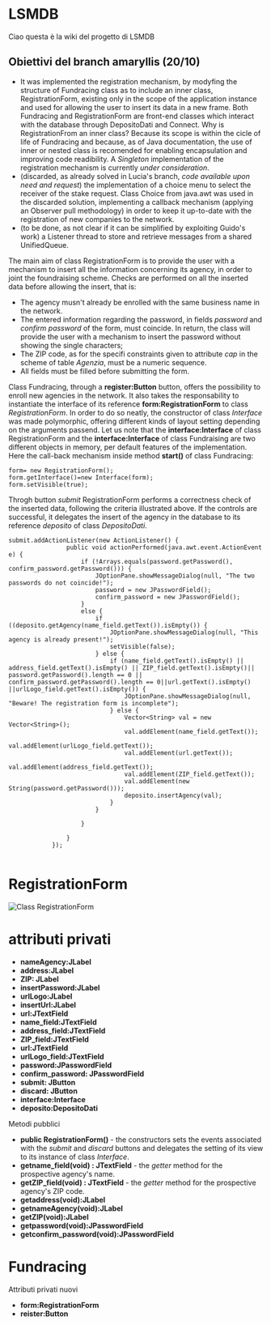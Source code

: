 ﻿# LSMDB
Ciao questa è la wiki del progetto di LSMDB

## Obiettivi del branch amaryllis (20/10)
- It was implemented the registration mechanism, by modyfing the structure of Fundracing class as to include an inner class, RegistrationForm, existing only in the scope of the application instance and used for allowing the user to insert its data in a new frame. Both Fundracing and RegistrationForm are front-end classes which interact with the database through DepositoDati and Connect.
Why is RegistrationFrom an inner class? Because its scope is within the cicle of life of Fundracing and because, as of Java documentation, the use of inner or nested class is recomended for enabling encapsulation and improving code readibility. A *Singleton* implementation of the registration mechanism is currently _under consideration_.
- (discarded, as already solved in Lucia's branch, _code available upon need and request_) the implementation of a choice menu to select the receiver of the stake request. Class Choice from java.awt was used in the discarded solution, implementing a callback mechanism (applying an Observer pull methodology) in order to keep it up-to-date with the registration of new companies to the network.
- (to be done, as not clear if it can be simplified by exploiting Guido's work) a Listener thread to store and retrieve messages from a shared UnifiedQueue<String>.




The main aim of class RegistrationForm is to provide the user with a mechanism to insert all the information concerning its agency, in order to joint the foundraising scheme. Checks are performed on all the inserted data before allowing the insert, that is:


- The agency musn't already be enrolled with the same business name in the network.
- The entered information regarding the password, in fields _password_ and _confirm password_ of the form, must coincide. In return, the class will provide the user with a mechanism to insert the password without showing the single characters;
- The ZIP code, as for the specifi constraints given to attribute _cap_ in the scheme of table _Agenzia_, must be a numeric sequence.
- All fields must be filled before submitting the form.

Class Fundracing, through a **register:Button** button, offers the possibility to enroll new agencies in the network. It also takes the responsability to instantiate the interface of its reference **form:RegistrationForm** to class _RegistrationForm_. In order to do so neatly, the constructor of class _Interface_ was made polymorphic, offering different kinds of layout setting depending on the arguments passend. Let us note that the **interface:Interface** of class RegistrationForm and the  **interface:Interface** of class Fundraising are two different objects in memory, per default features of the implementation.
Here the call-back mechanism inside method **start()** of class Fundracing:
```
form= new RegistrationForm();
form.getInterface()=new Interface(form);
form.setVisible(true);
```


Throgh button _submit_ RegistrationForm performs a correctness check of the inserted data, following the criteria illustrated above. If the controls are successful, it delegates the insert of the agency in the database to its reference _deposito_ of class _DepositoDati_.


```
submit.addActionListener(new ActionListener() {
                public void actionPerformed(java.awt.event.ActionEvent e) {
                    if (!Arrays.equals(password.getPassword(), confirm_password.getPassword())) {
                        JOptionPane.showMessageDialog(null, "The two passwords do not coincide!");
                        password = new JPasswordField();
                        confirm_password = new JPasswordField();
                    } 
                    else {
                        if ((deposito.getAgency(name_field.getText()).isEmpty()) {
                            JOptionPane.showMessageDialog(null, "This agency is already present!");
                            setVisible(false);
                        } else {
                            if (name_field.getText().isEmpty() || address_field.getText().isEmpty() || ZIP_field.getText().isEmpty()|| password.getPassword().length == 0 || confirm_password.getPassword().length == 0||url.getText().isEmpty() ||urlLogo_field.getText().isEmpty()) {
                                JOptionPane.showMessageDialog(null, "Beware! The registration form is incomplete");
                            } else {
                                Vector<String> val = new Vector<String>();
                                val.addElement(name_field.getText());
                                val.addElement(urlLogo_field.getText());
                                val.addElement(url.getText());
                                val.addElement(address_field.getText());
                                val.addElement(ZIP_field.getText());
                                val.addElement(new String(password.getPassword()));
                                deposito.insertAgency(val);
                            }
                        }

                    }

                }
            });
            
```


# RegistrationForm
![Class RegistrationForm](https://github.com/guidogagl/LSMDB/blob/Amaryllis/Untitled%20Diagram.jpg)

# attributi privati


- **nameAgency:JLabel**
- **address:JLabel**
- **ZIP: JLabel**
- **insertPassword:JLabel**
- **urlLogo:JLabel**
- **insertUrl:JLabel**
- **url:JTextField**
- **name_field:JTextField**
- **address_field:JTextField**
- **ZIP_field:JTextField**
- **url:JTextField**
- **urlLogo_field:JTextField**
- **password:JPasswordField**
- **confirm_password: JPasswordField**
- **submit: JButton**
- **discard: JButton**
- **interface:Interface**
- **deposito:DepositoDati**

Metodi pubblici

-  **public RegistrationForm()** - the constructors sets the events associated with the _submit_ and _discard_ buttons and delegates the setting of its view to its instance of class _Interface_. 
- **getname_field(void) : JTextField** - the _getter_ method for the prospective agency's name.
- **getZIP_field(void) : JTextField** -  the _getter_ method for the prospective agency's ZIP code.
- **getaddress(void):JLabel**
- **getnameAgency(void):JLabel** 
- **getZIP(void):JLabel** 
- **getpassword(void):JPasswordField** 
- **getconfirm_password(void):JPasswordField** 


# Fundracing


Attributi privati nuovi
- **form:RegistrationForm**
- **reister:Button**
 
 




